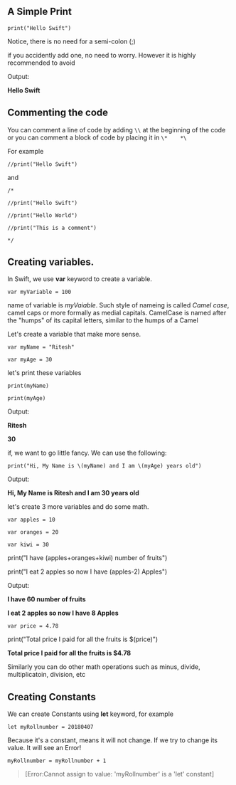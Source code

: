 ## A Simple Print

`print("Hello Swift")`

Notice, there is no need for a semi-colon (;)

if you accidently add one, no need to worry. However it is highly recommended to avoid

Output: 

**Hello Swift**



## Commenting the code

You can comment a line of code by adding `\\` at the beginning of the code or you can comment a block of code by placing it in `\*    *\` 

For example

`//print("Hello Swift")`

and 

`/*`

`//print("Hello Swift")`

`//print("Hello World")`

`//print("This is a comment")`

`*/`

## Creating variables.

 In Swift, we use **var** keyword to create a variable.

`var myVariable = 100`

name of variable is *myVaiable*. Such style of nameing is called *Camel case*, camel caps or more formally as medial capitals. CamelCase is named after the "humps" of its capital letters, similar to the humps of a Camel

Let's create a variable that make more sense.

`var myName = "Ritesh"`

`var myAge = 30`

let's print these variables

`print(myName)`

`print(myAge)`

Output:

**Ritesh**

**30**



if, we want to go little fancy. We can use the following:

`print("Hi, My Name is \(myName) and I am \(myAge) years old")`

Output:

**Hi, My Name is Ritesh and I am 30 years old**



let's create 3 more variables and do some math.

`var apples = 10`

`var oranges = 20`

`var kiwi = 30`

print("I have \(apples+oranges+kiwi) number of fruits")

print("I eat 2 apples so now I have \(apples-2) Apples")

Output:

**I have 60 number of fruits**

**I eat 2 apples so now I have 8 Apples**

`var price = 4.78`

print("Total price I paid for all the fruits is $\(price)")

**Total price I paid for all the fruits is $4.78**

Similarly you can do other math operations such as minus, divide, multiplicatoin, division, etc



## Creating Constants

We can create Constants using **let** keyword, for example

`let myRollnumber = 20180407`

Because it's a constant, means it will not change. If we try to change its value. It will see an Error!

`myRollnumber = myRollnumber + 1`  

> [Error:Cannot assign to value: 'myRollnumber' is a 'let' constant]